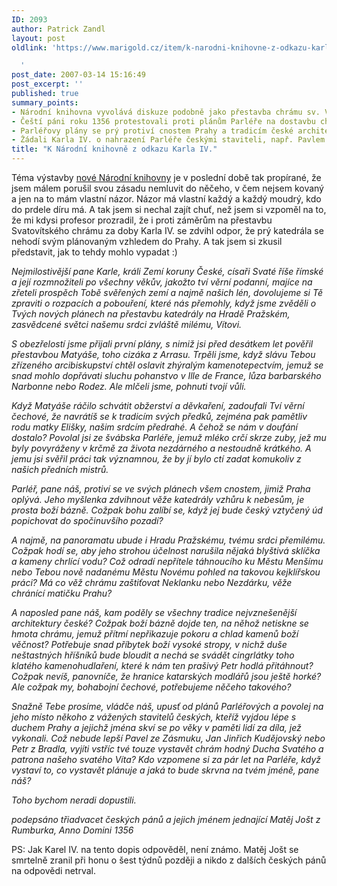 ```yaml
---
ID: 2093
author: Patrick Zandl
layout: post
oldlink: 'https://www.marigold.cz/item/k-narodni-knihovne-z-odkazu-karla-iv

  '
post_date: 2007-03-14 15:16:49
post_excerpt: ''
published: true
summary_points:
- Národní knihovna vyvolává diskuze podobně jako přestavba chrámu sv. Víta.
- Čeští páni roku 1356 protestovali proti plánům Parléře na dostavbu chrámu.
- Parléřovy plány se prý protiví cnostem Prahy a tradicím české architektury.
- Žádali Karla IV. o nahrazení Parléře českými staviteli, např. Pavlem ze Zásmuku.
title: "K Národní knihovně z odkazu Karla IV."
---
```


Téma výstavby <a href="http://www.stream.cz/clanek/471-libi-se-superknihovna-za-2-miliardy">nové Národní knihovny</a> je v poslední době tak propírané, že jsem málem porušil svou zásadu nemluvit do něčeho, v čem nejsem kovaný a jen na to mám vlastní názor. Názor má vlastní každý a každý moudrý, kdo do prdele díru má. A tak jsem si nechal zajít chuť, než jsem si vzpoměl na to, že mi kdysi profesor prozradil, že i proti záměrům na přestavbu Svatovítského chrámu za doby Karla IV. se zdvihl odpor, že prý katedrála se nehodí svým plánovaným vzhledem do Prahy. A tak jsem si zkusil představit, jak to tehdy mohlo vypadat :)

<i>
Nejmilostivější pane Karle,  králi Zemí koruny České, císaři Svaté říše římské a její rozmnožiteli po všechny věkův, jakožto tví věrní podanní, majíce na zřeteli prospěch Tobě svěřených zemí a najmě našich lén, dovolujeme si Tě zpraviti o rozpacích a pobouření, které nás přemohly, když jsme zvěděli o Tvých nových plánech na přestavbu katedrály na Hradě Pražském, zasvědcené světci našemu srdci zvláště milému, Vítovi.

S obezřelostí jsme přijali první plány, s nimiž jsi před desátkem let pověřil přestavbou Matyáše, toho cizáka z Arrasu. Trpěli jsme, když slávu Tebou zřízeného arcibiskupství chtěl oslavit zhýralým kamenotepectvím, jemuž se snad mohlo dopřávati sluchu pohanstvo v Ille de France, lůza barbarského Narbonne nebo Rodez. Ale mlčeli jsme, pohnuti tvojí vůli. 

Když Matyáše ráčilo schvátit obžerství a děvkaření, zadoufali Tví věrní čechové, že navrátíš se k tradicím svých předků, zejména pak pamětliv rodu matky Elišky, našim srdcím předrahé. A čehož se nám v doufání dostalo? Povolal jsi ze švábska Parléře, jemuž mléko crčí skrze zuby, jež mu byly povyráženy v krčmě za života nezdárného a nestoudně krátkého. A jemu jsi svěřil práci tak významnou, že by jí bylo ctí zadat komukoliv z našich předních mistrů. 

Parléř, pane náš, protiví se ve svých plánech všem cnostem, jimiž Praha oplývá. Jeho myšlenka zdvihnout věže katedrály vzhůru k nebesům, je prosta boží bázně. Cožpak bohu zalíbí se, když jej  bude český vztyčený úd popichovat do spočinuvšího pozadí? 

A najmě, na panoramatu ubude i Hradu Pražskému, tvému srdci přemilému. Cožpak hodí se, aby jeho strohou účelnost narušila nějaká blyštivá sklíčka a kameny chrlící vodu? Což odradí nepřítele táhnoucího ku Městu Menšímu nebo Tebou nově nadanému Městu Novému pohled na takovou kejklířskou práci? Má co věž chrámu zaštiťovat Neklanku nebo Nezdárku, věže chránící matičku Prahu?

A naposled pane náš, kam poděly se všechny tradice nejvznešenější architektury české? Cožpak boží bázně dojde ten, na něhož netiskne se hmota chrámu, jemuž přítmí nepřikazuje pokoru a chlad kamenů boží věčnost? Potřebuje snad příbytek boží vysoké stropy, v nichž duše neštastných hříšníků bude bloudit a nechá se svádět cingrlátky toho klatého kamenohudlaření, které k nám ten prašivý Petr hodlá přitáhnout? Cožpak nevíš, panovníče, že hranice katarských modlářů jsou ještě horké? Ale cožpak my, bohabojní čechové, potřebujeme něčeho takového?

Snažně Tebe prosíme, vládče náš, upusť od plánů Parléřových a povolej na jeho místo někoho z vážených stavitelů českých, kteříž vyjdou lépe s duchem Prahy a jejichž jména skví se po věky v paměti lidí za díla, jež vykonali. Což nebude lepší Pavel ze Zásmuku, Jan Jinřich Kudějovský nebo Petr z Bradla, vyjíti vstříc tvé touze vystavět chrám hodný Ducha Svatého a patrona našeho svatého Víta? Kdo vzpomene si za pár let na Parléře, když vystaví to, co vystavět plánuje a jaká to bude skrvna na tvém jméně, pane náš?

Toho bychom neradi dopustili. 

podepsáno třiadvacet českých pánů a jejich jménem jednající Matěj Jošt z Rumburka, Anno Domini 1356
</i>

PS: Jak Karel IV. na tento dopis odpověděl, není známo. Matěj Jošt se smrtelně zranil při honu o šest týdnů později a nikdo z dalších českých pánů na odpovědi netrval.